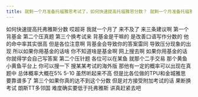 ```yaml
---
title: 就剩一个月准备托福雅思考试了，如何快速提高托福雅思分数？ 就剩一个月准备托福雅思考试了，如何快速提高托福雅思分数？
---
```

如何快速提高托弗雅斯分数
哎超哥
我就一个月了
来不及了
来三条建议啊
第一个背基金
第二个压真题
第三个换考试来
背基金是干嘛的
是改善口语写作分数的
他的命中率其实很高
但是各位注意啊
背基金会导致你的答案雷同
导致压分现象的出现
所以如果你用基金的话啥
你不知道啥是基金啊
网上搜去啊
如果你用基金的话
你就得学会自己写答案
第二个压针题
各位可以在某鱼
就那个二手交易
那个黄鱼小黄鱼平台上
你可以搜一下
搜某某考试的海外版
那他有一定的概率可以出现在真题中
总体概率大概在5% 5-10
虽然听起来不高
但是比各位做的TPU和金城雅思
要靠谱多了
第三个如果你真的达不到这个分数
但是对方接受附加考试的话
果断换考试
朗斯TT多邻国
难度确实要低于托弗雅斯
讲真赶紧去吧
